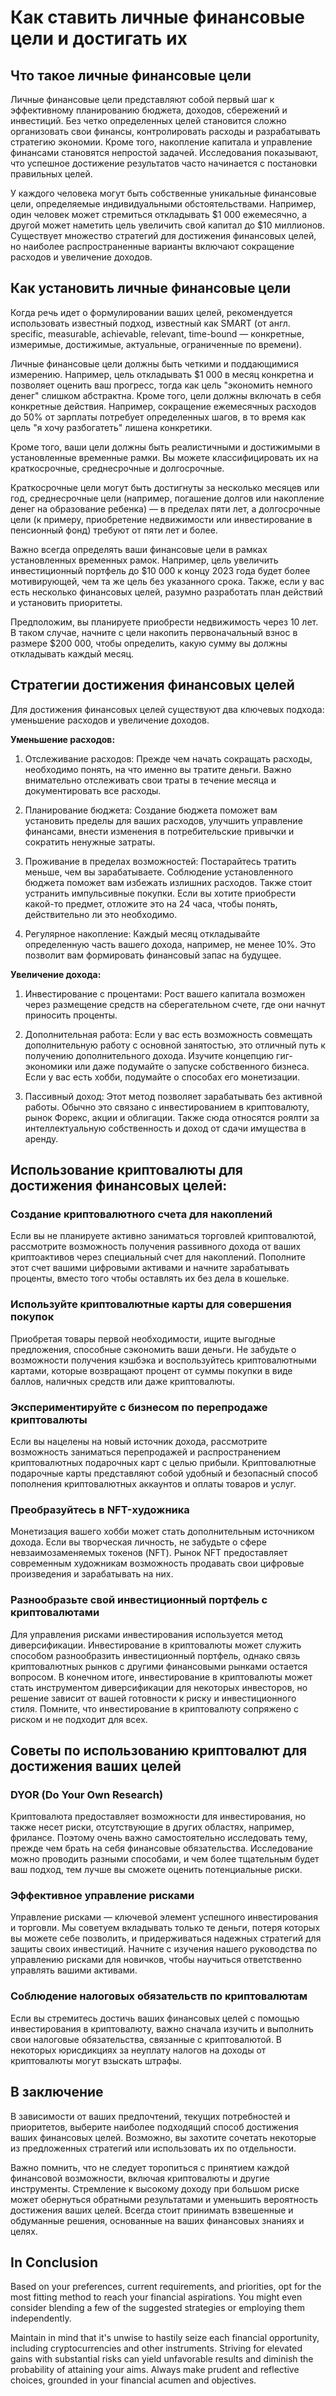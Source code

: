 # Как ставить личные финансовые цели и достигать их

## Что такое личные финансовые цели
Личные финансовые цели представляют собой первый шаг к эффективному планированию бюджета, доходов, сбережений и инвестиций. Без четко определенных целей становится сложно организовать свои финансы, контролировать расходы и разрабатывать стратегию экономии. Кроме того, накопление капитала и управление финансами становятся непростой задачей. Исследования показывают, что успешное достижение результатов часто начинается с постановки правильных целей.

У каждого человека могут быть собственные уникальные финансовые цели, определяемые индивидуальными обстоятельствами. Например, один человек может стремиться откладывать $1 000 ежемесячно, а другой может наметить цель увеличить свой капитал до $10 миллионов. Существует множество стратегий для достижения финансовых целей, но наиболее распространенные варианты включают сокращение расходов и увеличение доходов.

## Как установить личные финансовые цели
Когда речь идет о формулировании ваших целей, рекомендуется использовать известный подход, известный как SMART (от англ. specific, measurable, achievable, relevant, time-bound — конкретные, измеримые, достижимые, актуальные, ограниченные по времени).

Личные финансовые цели должны быть четкими и поддающимися измерению. Например, цель откладывать $1 000 в месяц конкретна и позволяет оценить ваш прогресс, тогда как цель "экономить немного денег" слишком абстрактна. Кроме того, цели должны включать в себя конкретные действия. Например, сокращение ежемесячных расходов до 50% от зарплаты потребует определенных шагов, в то время как цель "я хочу разбогатеть" лишена конкретики.

Кроме того, ваши цели должны быть реалистичными и достижимыми в установленные временные рамки. Вы можете классифицировать их на краткосрочные, среднесрочные и долгосрочные.

Краткосрочные цели могут быть достигнуты за несколько месяцев или год, среднесрочные цели (например, погашение долгов или накопление денег на образование ребенка) — в пределах пяти лет, а долгосрочные цели (к примеру, приобретение недвижимости или инвестирование в пенсионный фонд) требуют от пяти лет и более.

Важно всегда определять ваши финансовые цели в рамках установленных временных рамок. Например, цель увеличить инвестиционный портфель до $10 000 к концу 2023 года будет более мотивирующей, чем та же цель без указанного срока. Также, если у вас есть несколько финансовых целей, разумно разработать план действий и установить приоритеты.

Предположим, вы планируете приобрести недвижимость через 10 лет. В таком случае, начните с цели накопить первоначальный взнос в размере $200 000, чтобы определить, какую сумму вы должны откладывать каждый месяц.

## Стратегии достижения финансовых целей
Для достижения финансовых целей существуют два ключевых подхода: уменьшение расходов и увеличение доходов.

**Уменьшение расходов:**

1.  Отслеживание расходов: Прежде чем начать сокращать расходы, необходимо понять, на что именно вы тратите деньги. Важно внимательно отслеживать свои траты в течение месяца и документировать все расходы.
    
2.  Планирование бюджета: Создание бюджета поможет вам установить пределы для ваших расходов, улучшить управление финансами, внести изменения в потребительские привычки и сократить ненужные затраты.
    
3.  Проживание в пределах возможностей: Постарайтесь тратить меньше, чем вы зарабатываете. Соблюдение установленного бюджета поможет вам избежать излишних расходов. Также стоит устранить импульсивные покупки. Если вы хотите приобрести какой-то предмет, отложите это на 24 часа, чтобы понять, действительно ли это необходимо.
    
4.  Регулярное накопление: Каждый месяц откладывайте определенную часть вашего дохода, например, не менее 10%. Это позволит вам формировать финансовый запас на будущее.

**Увеличение дохода:**

1.  Инвестирование с процентами: Рост вашего капитала возможен через размещение средств на сберегательном счете, где они начнут приносить проценты.
    
2.  Дополнительная работа: Если у вас есть возможность совмещать дополнительную работу с основной занятостью, это отличный путь к получению дополнительного дохода. Изучите концепцию гиг-экономики или даже подумайте о запуске собственного бизнеса. Если у вас есть хобби, подумайте о способах его монетизации.
    
3.  Пассивный доход: Этот метод позволяет зарабатывать без активной работы. Обычно это связано с инвестированием в криптовалюту, рынок Форекс, акции и облигации. Также сюда относятся роялти за интеллектуальную собственность и доход от сдачи имущества в аренду.

## Использование криптовалюты для достижения финансовых целей:

### Создание криптовалютного счета для накоплений

Если вы не планируете активно заниматься торговлей криптовалютой, рассмотрите возможность получения passивного дохода от ваших криптоактивов через специальный счет для накоплений. Пополните этот счет вашими цифровыми активами и начните зарабатывать проценты, вместо того чтобы оставлять их без дела в кошельке.

### Используйте криптовалютные карты для совершения покупок

Приобретая товары первой необходимости, ищите выгодные предложения, способные сэкономить ваши деньги. Не забудьте о возможности получения кэшбэка и воспользуйтесь криптовалютными картами, которые возвращают процент от суммы покупки в виде баллов, наличных средств или даже криптовалюты.

### Экспериментируйте с бизнесом по перепродаже криптовалюты

Если вы нацелены на новый источник дохода, рассмотрите возможность заниматься перепродажей и распространением криптовалютных подарочных карт с целью прибыли. Криптовалютные подарочные карты представляют собой удобный и безопасный способ пополнения криптовалютных аккаунтов и оплаты товаров и услуг.

### Преобразуйтесь в NFT-художника

Монетизация вашего хобби может стать дополнительным источником дохода. Если вы творческая личность, не забудьте о сфере невзаимозаменяемых токенов (NFT). Рынок NFT предоставляет современным художникам возможность продавать свои цифровые произведения и зарабатывать на них.

### Разнообразьте свой инвестиционный портфель с криптовалютами

Для управления рисками инвестирования используется метод диверсификации. Инвестирование в криптовалюты может служить способом разнообразить инвестиционный портфель, однако связь криптовалютных рынков с другими финансовыми рынками остается вопросом.
В конечном итоге, инвестирование в криптовалюты может стать инструментом диверсификации для некоторых инвесторов, но решение зависит от вашей готовности к риску и инвестиционного стиля. Помните, что инвестирование в криптовалюту сопряжено с риском и не подходит для всех.

## Советы по использованию криптовалют для достижения ваших целей

### DYOR (Do Your Own Research)

Криптовалюта предоставляет возможности для инвестирования, но также несет риски, отсутствующие в других областях, например, фрилансе. Поэтому очень важно самостоятельно исследовать тему, прежде чем брать на себя финансовые обязательства. Исследование можно проводить разными способами, и чем более тщательным будет ваш подход, тем лучше вы сможете оценить потенциальные риски.

### Эффективное управление рисками

Управление рисками — ключевой элемент успешного инвестирования и торговли. Мы советуем вкладывать только те деньги, потеря которых вы можете себе позволить, и придерживаться надежных стратегий для защиты своих инвестиций. Начните с изучения нашего руководства по управлению рисками для новичков, чтобы научиться ответственно управлять вашими активами.

### Соблюдение налоговых обязательств по криптовалютам

Если вы стремитесь достичь ваших финансовых целей с помощью инвестирования в криптовалюту, важно сначала изучить и выполнить свои налоговые обязательства, связанные с криптовалютой. В некоторых юрисдикциях за неуплату налогов на доходы от криптовалюты могут взыскать штрафы.

## В заключение

В зависимости от ваших предпочтений, текущих потребностей и приоритетов, выберите наиболее подходящий способ достижения ваших финансовых целей. Возможно, вы захотите сочетать некоторые из предложенных стратегий или использовать их по отдельности.

Важно помнить, что не следует торопиться с принятием каждой финансовой возможности, включая криптовалюты и другие инструменты. Стремление к высокому доходу при большом риске может обернуться обратными результатами и уменьшить вероятность достижения ваших целей. Всегда стоит принимать взвешенные и обдуманные решения, основанные на ваших финансовых знаниях и целях.
## In Conclusion
Based on your preferences, current requirements, and priorities, opt for the most fitting method to reach your financial aspirations. You might even consider blending a few of the suggested strategies or employing them independently.

Maintain in mind that it's unwise to hastily seize each financial opportunity, including cryptocurrencies and other instruments. Striving for elevated gains with substantial risks can yield unfavorable results and diminish the probability of attaining your aims. Always make prudent and reflective choices, grounded in your financial acumen and objectives.
<!--stackedit_data:
eyJoaXN0b3J5IjpbLTIwMjAzMDg1ODddfQ==
-->
